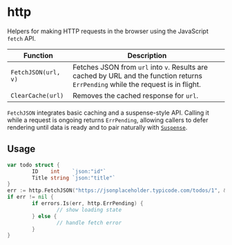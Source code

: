 # http

Helpers for making HTTP requests in the browser using the JavaScript `fetch` API.

| Function | Description |
| --- | --- |
| `FetchJSON(url, v)` | Fetches JSON from `url` into `v`. Results are cached by URL and the function returns `ErrPending` while the request is in flight. |
| `ClearCache(url)` | Removes the cached response for `url`. |

`FetchJSON` integrates basic caching and a suspense-style API. Calling it while a request is ongoing returns `ErrPending`, allowing callers to defer rendering until data is ready and to pair naturally with [`Suspense`](core#suspense).

## Usage

```go
var todo struct {
        ID    int    `json:"id"`
        Title string `json:"title"`
}
err := http.FetchJSON("https://jsonplaceholder.typicode.com/todos/1", &todo)
if err != nil {
        if errors.Is(err, http.ErrPending) {
                // show loading state
        } else {
                // handle fetch error
        }
}
```
